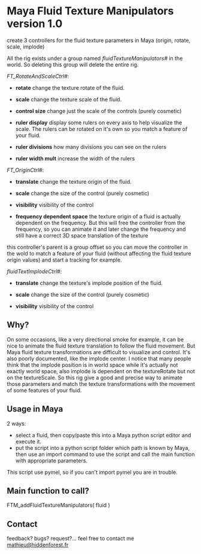 Maya Fluid Texture Manipulators version 1.0
============================

create 3 controllers for the fluid texture parameters in Maya (origin, rotate, scale, implode)

All the rig exists under a group named *fluidTextureManipulators#* in the world.
So deleting this group will delete the entire rig.

*FT_RotateAndScaleCtrl#*:

* **rotate** change the texture rotate of the fluid.

* **scale** change the texture scale of the fluid.

* **control size** change just the scale of the controls (purely cosmetic)

* **ruler display** display some rulers on every axis to help visualize the scale. The rulers can be rotated on it's own so you match a feature of your fluid.

* **ruler divisions** how many divisions you can see on the rulers

* **ruler width mult** increase the width of the rulers

*FT_OriginCtrl#*:

* **translate** change the texture origin of the fluid.

* **scale** change the size of the control (purely cosmetic)

* **visibility** visibility of the control

* **frequency dependent space** the texture origin of a fluid is actually dependent on the frequency. But this will free the controller from the frequency, so you can animate it and later change the frequency and still have a correct 3D space translation of the texture

this controller's parent is a group offset so you can move the controller in the wold to match a feature of your fluid (without affecting the fluid texture origin values) and start a tracking for example.

*fluidTextImplodeCtrl#*:

* **translate** change the texture's implode position of the fluid.

* **scale** change the size of the control (purely cosmetic)

* **visibility** visibility of the control

## Why?

On some occasions, like a very directional smoke for example, it can be nice to animate the fluid texture translation to follow the fluid movement. But Maya fluid texture transformations are difficult to visualize and control. It's also poorly documented, like the implode center. I notice that many people think that the implode position is in world space while it's actually not exactly world space, also implode is dependent on the textureRotate but not on the textureScale. So this rig give a good and precise way to animate those parameters and match the texture transformations with the movement of some features of your fluid.

## Usage in Maya

2 ways:
* select a fluid, then copy/paste this into a Maya python script editor and
execute it.
* put the script into a python script folder which path is known by Maya, then use an import
command to use the script and call the main function with appropriate parameters.

This script use pymel, so if you can't import pymel you are in trouble.

## Main function to call?

FTM_addFluidTextureManipulators( fluid )

## Contact
feedback? bugs? request?... feel free to contact me
mathieu@hiddenforest.fr
